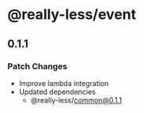 # @really-less/event

## 0.1.1

### Patch Changes

- Improve lambda integration
- Updated dependencies
  - @really-less/common@0.1.1
